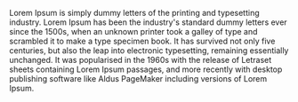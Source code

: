 Lorem Ipsum is simply dummy letters of the printing and typesetting industry.
Lorem Ipsum has been the industry's standard dummy letters ever since the 1500s, when an unknown printer took a galley of type and scrambled it to make
a type specimen book. It has survived not only five centuries, but also the leap into electronic typesetting, remaining essentially unchanged.
It was popularised in the 1960s with the release of Letraset sheets containing Lorem Ipsum passages, and more recently
with desktop publishing software like Aldus PageMaker including versions of Lorem Ipsum.